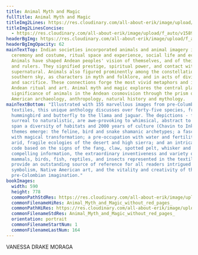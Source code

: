 ```yaml
---
title: Animal Myth and Magic
fullTitle: Animal Myth and Magic
titleImg2Lines: https://res.cloudinary.com/all-about-erik/image/upload/f_auto/v1586992211/Publications/3.%20Animal%20Myth%20and%20Magic/animalmythmagic_-_cropped_fdlmnj.png
titleImg2LinesConcise:
  - https://res.cloudinary.com/all-about-erik/image/upload/f_auto/v1589409430/Publications/3.%20Animal%20Myth%20and%20Magic/animalmythmagic_-_cropped_concise_u77fo5.png
headerBgImg: https://res.cloudinary.com/all-about-erik/image/upload/f_auto/v1586898832/Publications/3.%20Animal%20Myth%20and%20Magic/banner-h061_zya2mk.jpg
headerBgImgOpacity: 62
mainTextTop: Indian societies incorporated animals and animal imagery into
  ceremony and costume, ritual space and experience, social life and economy.
  Animals have shaped Andean peoples' vision of themselves, and of their shamans
  and rulers. They signified prestige, spiritual power, and contact with the
  supernatural. Animals also figured prominently among the constellations of the
  southern sky, as characters in myth and folklore, and in acts of divination
  and sacrifice. These connections forge the most vivid metaphors and icons of
  Andean ritual and art. Animal myth and magic explores the central place and
  significance of animals in the Andean cosmovision through the prism of South
  American archaeology, anthropology, natural history and mythology.
mainTextBottom: "Illustrated with 155 marvellous images from pre-Columbian
  textiles, this unique anthology discusses over forty-five species, from the
  hummingbird and butterfly to the llama and jaguar. The depictions - from
  surreal to naturalistic, are awe-provoking to whimsical, abstract to totemic -
  span a diversity of habitats and 2000 years of culture (Chavin to Inka). Key
  themes emerge: the feline, bird and snake shamanic archetypes; a fascination
  with magical transformation; a pre-occupation with water and fertility in the
  arid, fragile ecologies of the desert and high sierra; and an intricate visual
  code based on the signs of the fang, claw, spotted pelt, whisker and wing. The
  compelling information, the extraordinary inventiveness and variety of
  mammals, birds, fish, reptiles, and insects represented in the textile art,
  provide an outstanding source of reference for all readers intrigued by animal
  symbolism, Native American art, and the vitality and creativity of the
  pre-Colombian imagination."
bookImages:
  width: 590
  height: 778
  commonPathStdRes: https://res.cloudinary.com/all-about-erik/image/upload/f_auto/Publications/3.%20Animal%20Myth%20and%20Magic/Book%20Images/FullScreen/
  commonFilenameHiRes: Animal_Myth_and_Magic_without_red_pages_
  commonPathHiRes: https://res.cloudinary.com/all-about-erik/image/upload/f_auto/Publications/3.%20Animal%20Myth%20and%20Magic/Book%20Images/Large%20File%20Size/
  commonFilenameStdRes: Animal_Myth_and_Magic_without_red_pages_
  orientation: portrait
  commonFilenameStartNum: 1
  commonFilenameLastNum: 164
---
```

VANESSA DRAKE MORAGA

